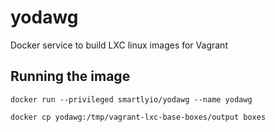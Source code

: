# yodawg

Docker service to build LXC linux images for Vagrant

## Running the image

`docker run --privileged smartlyio/yodawg --name yodawg`

`docker cp yodawg:/tmp/vagrant-lxc-base-boxes/output boxes`
